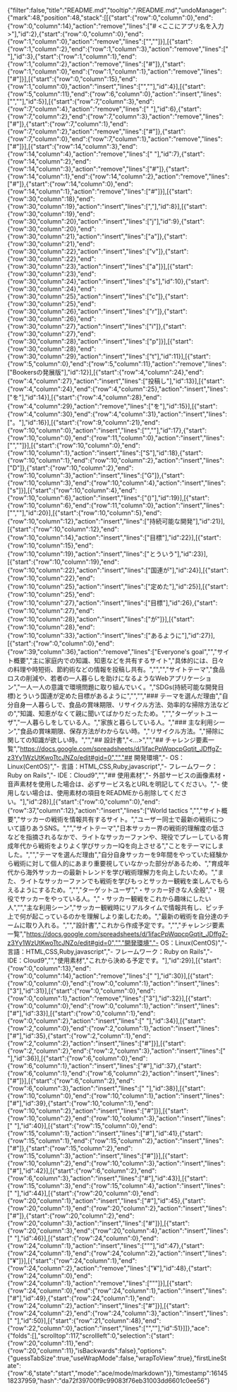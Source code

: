 {"filter":false,"title":"README.md","tooltip":"/README.md","undoManager":{"mark":48,"position":48,"stack":[[{"start":{"row":0,"column":0},"end":{"row":0,"column":14},"action":"remove","lines":["# <ここにアプリ名を入力>"],"id":2},{"start":{"row":0,"column":0},"end":{"row":1,"column":0},"action":"remove","lines":["",""]}],[{"start":{"row":1,"column":2},"end":{"row":1,"column":3},"action":"remove","lines":[" "],"id":3},{"start":{"row":1,"column":1},"end":{"row":1,"column":2},"action":"remove","lines":["#"]},{"start":{"row":1,"column":0},"end":{"row":1,"column":1},"action":"remove","lines":["#"]}],[{"start":{"row":0,"column":15},"end":{"row":1,"column":0},"action":"insert","lines":["",""],"id":4}],[{"start":{"row":5,"column":11},"end":{"row":6,"column":0},"action":"insert","lines":["",""],"id":5}],[{"start":{"row":7,"column":3},"end":{"row":7,"column":4},"action":"remove","lines":[" "],"id":6},{"start":{"row":7,"column":2},"end":{"row":7,"column":3},"action":"remove","lines":["#"]},{"start":{"row":7,"column":1},"end":{"row":7,"column":2},"action":"remove","lines":["#"]},{"start":{"row":7,"column":0},"end":{"row":7,"column":1},"action":"remove","lines":["#"]}],[{"start":{"row":14,"column":3},"end":{"row":14,"column":4},"action":"remove","lines":[" "],"id":7},{"start":{"row":14,"column":2},"end":{"row":14,"column":3},"action":"remove","lines":["#"]},{"start":{"row":14,"column":1},"end":{"row":14,"column":2},"action":"remove","lines":["#"]},{"start":{"row":14,"column":0},"end":{"row":14,"column":1},"action":"remove","lines":["#"]}],[{"start":{"row":30,"column":18},"end":{"row":30,"column":19},"action":"insert","lines":[","],"id":8}],[{"start":{"row":30,"column":19},"end":{"row":30,"column":20},"action":"insert","lines":["j"],"id":9},{"start":{"row":30,"column":20},"end":{"row":30,"column":21},"action":"insert","lines":["a"]},{"start":{"row":30,"column":21},"end":{"row":30,"column":22},"action":"insert","lines":["v"]},{"start":{"row":30,"column":22},"end":{"row":30,"column":23},"action":"insert","lines":["a"]}],[{"start":{"row":30,"column":23},"end":{"row":30,"column":24},"action":"insert","lines":["s"],"id":10},{"start":{"row":30,"column":24},"end":{"row":30,"column":25},"action":"insert","lines":["c"]},{"start":{"row":30,"column":25},"end":{"row":30,"column":26},"action":"insert","lines":["r"]},{"start":{"row":30,"column":26},"end":{"row":30,"column":27},"action":"insert","lines":["i"]},{"start":{"row":30,"column":27},"end":{"row":30,"column":28},"action":"insert","lines":["p"]}],[{"start":{"row":30,"column":28},"end":{"row":30,"column":29},"action":"insert","lines":["t"],"id":11}],[{"start":{"row":5,"column":0},"end":{"row":5,"column":11},"action":"remove","lines":["Bookersの発展版"],"id":12}],[{"start":{"row":4,"column":24},"end":{"row":4,"column":27},"action":"insert","lines":["投稿し"],"id":13}],[{"start":{"row":4,"column":24},"end":{"row":4,"column":25},"action":"insert","lines":["を"],"id":14}],[{"start":{"row":4,"column":28},"end":{"row":4,"column":29},"action":"remove","lines":["を"],"id":15}],[{"start":{"row":4,"column":30},"end":{"row":4,"column":31},"action":"insert","lines":["。"],"id":16}],[{"start":{"row":9,"column":21},"end":{"row":10,"column":0},"action":"insert","lines":["",""],"id":17},{"start":{"row":10,"column":0},"end":{"row":11,"column":0},"action":"insert","lines":["",""]}],[{"start":{"row":10,"column":0},"end":{"row":10,"column":1},"action":"insert","lines":["S"],"id":18},{"start":{"row":10,"column":1},"end":{"row":10,"column":2},"action":"insert","lines":["D"]},{"start":{"row":10,"column":2},"end":{"row":10,"column":3},"action":"insert","lines":["G"]},{"start":{"row":10,"column":3},"end":{"row":10,"column":4},"action":"insert","lines":["s"]}],[{"start":{"row":10,"column":4},"end":{"row":10,"column":6},"action":"insert","lines":["()"],"id":19}],[{"start":{"row":10,"column":6},"end":{"row":11,"column":0},"action":"insert","lines":["",""],"id":20}],[{"start":{"row":10,"column":5},"end":{"row":10,"column":12},"action":"insert","lines":["持続可能な開発"],"id":21}],[{"start":{"row":10,"column":12},"end":{"row":10,"column":14},"action":"insert","lines":["目標"],"id":22}],[{"start":{"row":10,"column":15},"end":{"row":10,"column":19},"action":"insert","lines":["とういう"],"id":23}],[{"start":{"row":10,"column":19},"end":{"row":10,"column":22},"action":"insert","lines":["国連が"],"id":24}],[{"start":{"row":10,"column":22},"end":{"row":10,"column":25},"action":"insert","lines":["定めた"],"id":25}],[{"start":{"row":10,"column":25},"end":{"row":10,"column":27},"action":"insert","lines":["目標"],"id":26},{"start":{"row":10,"column":27},"end":{"row":10,"column":28},"action":"insert","lines":["が"]}],[{"start":{"row":10,"column":28},"end":{"row":10,"column":33},"action":"insert","lines":["あるように"],"id":27}],[{"start":{"row":0,"column":0},"end":{"row":39,"column":36},"action":"remove","lines":["Everyone's goal","","サイト概要","主に家庭内での知識、知恵などを共有するサイト","具体的には、日々の料理や時短術、節約術などの情報を投稿し共有。","","","サイトテーマ","食品ロスの削減や、若者の一人暮らしを助けになるようなWebアプリケーション","一人一人の意識で環境問題に取り組んでいく。","SDGs(持続可能な開発目標)とういう国連が定めた目標があるように","","","### テーマを選んだ理由","自分自身一人暮らしで、食品の賞味期限、リサイクル方法、効率的な掃除方法などの","知識、知恵がなくて親に聞いてばかりだったため。","","ターゲットユーザ","一人暮らしをしている人。","家族と暮らしている人。","### 主な利用シーン","食品の賞味期限、保存方法がわからない時。","リサイクル方法。","掃除に関しての知識が欲しい時。","","## 設計書","<...>","","## チャレンジ要素一覧","https://docs.google.com/spreadsheets/d/1ifacPpWqpcpGqtit_JDffgZ-z3Yy1WzUtKwoTtcJNZo/edit#gid=0","","## 開発環境","- OS：Linux(CentOS)","- 言語：HTML,CSS,Ruby,javascript","- フレームワーク：Ruby on Rails","- IDE：Cloud9","","## 使用素材","- 外部サービスの画像素材・音声素材を使用した場合は、必ずサービス名とURLを明記してください。","- 使用しない場合は、使用素材の項目をREADMEから削除してください。"],"id":28}],[{"start":{"row":0,"column":0},"end":{"row":37,"column":12},"action":"insert","lines":["World tactics ","","サイト概要","サッカーの戦術を情報共有するサイト。","ユーザー同士で最新の戦術について語りあうSNS。","","サイトテーマ","日本サッカー界の戦術的理解度の低さなどを指摘されるなかで、ライトなサッカーファンや、現役でプレーしている育成年代から戦術をよりよく学びサッカーIQを向上させる","ことをテーマにしました。","","テーマを選んだ理由","自分自身サッカーを9年間をやっていた経験から戦術に対して個人的にあまり重要視していなかった部分があるため、","育成年代から海外サッカーの最新トレンドを学び戦術理解力を向上したいため。","また、ライトなサッカーファンでも戦術を学びもっとサッカー観戦を楽しんでもらえるようにするため。","","ターゲットユーザ","・サッカー好きな人全般","・現役でサッカーをやっている人。","・サッカー観戦をこれから趣味にしたい人","","主な利用シーン","サッカー観戦時にリアルタイムで情報共有し、ピッチ上で何が起こっているのかを理解しより楽しむため。","最新の戦術を自分達のチームに取り入れる。","","設計書","これから作成予定です。","","チャレンジ要素一覧","https://docs.google.com/spreadsheets/d/1ifacPpWqpcpGqtit_JDffgZ-z3Yy1WzUtKwoTtcJNZo/edit#gid=0","","開発環境","- OS：Linux(CentOS)","- 言語：HTML,CSS,Ruby,javascript","- フレームワーク：Ruby on Rails","- IDE：Cloud9","","使用素材","これから決める予定です。"],"id":29}],[{"start":{"row":0,"column":13},"end":{"row":0,"column":14},"action":"remove","lines":[" "],"id":30}],[{"start":{"row":0,"column":0},"end":{"row":0,"column":1},"action":"insert","lines":["3"],"id":31}],[{"start":{"row":0,"column":0},"end":{"row":0,"column":1},"action":"remove","lines":["3"],"id":32}],[{"start":{"row":0,"column":0},"end":{"row":0,"column":1},"action":"insert","lines":["#"],"id":33}],[{"start":{"row":0,"column":1},"end":{"row":0,"column":2},"action":"insert","lines":[" "],"id":34}],[{"start":{"row":2,"column":0},"end":{"row":2,"column":1},"action":"insert","lines":["#"],"id":35},{"start":{"row":2,"column":1},"end":{"row":2,"column":2},"action":"insert","lines":["#"]}],[{"start":{"row":2,"column":2},"end":{"row":2,"column":3},"action":"insert","lines":[" "],"id":36}],[{"start":{"row":6,"column":0},"end":{"row":6,"column":1},"action":"insert","lines":["#"],"id":37},{"start":{"row":6,"column":1},"end":{"row":6,"column":2},"action":"insert","lines":["#"]}],[{"start":{"row":6,"column":2},"end":{"row":6,"column":3},"action":"insert","lines":[" "],"id":38}],[{"start":{"row":10,"column":0},"end":{"row":10,"column":1},"action":"insert","lines":["#"],"id":39},{"start":{"row":10,"column":1},"end":{"row":10,"column":2},"action":"insert","lines":["#"]}],[{"start":{"row":10,"column":2},"end":{"row":10,"column":3},"action":"insert","lines":[" "],"id":40}],[{"start":{"row":15,"column":0},"end":{"row":15,"column":1},"action":"insert","lines":["#"],"id":41},{"start":{"row":15,"column":1},"end":{"row":15,"column":2},"action":"insert","lines":["#"]},{"start":{"row":15,"column":2},"end":{"row":15,"column":3},"action":"insert","lines":["#"]}],[{"start":{"row":10,"column":2},"end":{"row":10,"column":3},"action":"insert","lines":["#"],"id":42}],[{"start":{"row":6,"column":2},"end":{"row":6,"column":3},"action":"insert","lines":["#"],"id":43}],[{"start":{"row":15,"column":3},"end":{"row":15,"column":4},"action":"insert","lines":[" "],"id":44}],[{"start":{"row":20,"column":0},"end":{"row":20,"column":1},"action":"insert","lines":["#"],"id":45},{"start":{"row":20,"column":1},"end":{"row":20,"column":2},"action":"insert","lines":["#"]},{"start":{"row":20,"column":2},"end":{"row":20,"column":3},"action":"insert","lines":["#"]}],[{"start":{"row":20,"column":3},"end":{"row":20,"column":4},"action":"insert","lines":[" "],"id":46}],[{"start":{"row":24,"column":0},"end":{"row":24,"column":1},"action":"insert","lines":["\""],"id":47},{"start":{"row":24,"column":1},"end":{"row":24,"column":2},"action":"insert","lines":["¥"]}],[{"start":{"row":24,"column":1},"end":{"row":24,"column":2},"action":"remove","lines":["¥"],"id":48},{"start":{"row":24,"column":0},"end":{"row":24,"column":1},"action":"remove","lines":["\""]}],[{"start":{"row":24,"column":0},"end":{"row":24,"column":1},"action":"insert","lines":["#"],"id":49},{"start":{"row":24,"column":1},"end":{"row":24,"column":2},"action":"insert","lines":["#"]}],[{"start":{"row":24,"column":2},"end":{"row":24,"column":3},"action":"insert","lines":[" "],"id":50}],[{"start":{"row":21,"column":48},"end":{"row":22,"column":0},"action":"insert","lines":["",""],"id":51}]]},"ace":{"folds":[],"scrolltop":117,"scrollleft":0,"selection":{"start":{"row":20,"column":11},"end":{"row":20,"column":11},"isBackwards":false},"options":{"guessTabSize":true,"useWrapMode":false,"wrapToView":true},"firstLineState":{"row":6,"state":"start","mode":"ace/mode/markdown"}},"timestamp":1614518237959,"hash":"da72f39700f9c99083f76eb31003dd6601c0ee56"}